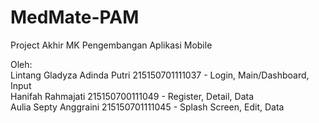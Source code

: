 # MedMate-PAM

Project Akhir MK Pengembangan Aplikasi Mobile  

Oleh:  
Lintang Gladyza Adinda Putri 215150701111037 - Login, Main/Dashboard, Input  
Hanifah Rahmajati 215150700111049 - Register, Detail, Data  
Aulia Septy Anggraini 215150701111045 - Splash Screen, Edit, Data  
